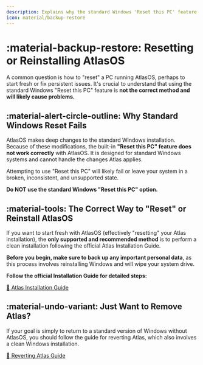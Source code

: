```yaml
---
description: Explains why the standard Windows 'Reset this PC' feature doesn't work with AtlasOS and details the correct procedure.
icon: material/backup-restore
---
```


# :material-backup-restore: Resetting or Reinstalling AtlasOS

A common question is how to "reset" a PC running AtlasOS, perhaps to start fresh or fix persistent issues. It's crucial to understand that using the standard Windows "Reset this PC" feature is **not the correct method and will likely cause problems.**

## :material-alert-circle-outline: Why Standard Windows Reset Fails

AtlasOS makes deep changes to the standard Windows installation. Because of these modifications, the built-in **"Reset this PC" feature does not work correctly** with AtlasOS. It is designed for standard Windows systems and cannot handle the changes Atlas applies.

Attempting to use "Reset this PC" will likely fail or leave your system in a broken, inconsistent, and unsupported state.

**Do NOT use the standard Windows "Reset this PC" option.**

## :material-tools: The Correct Way to "Reset" or Reinstall AtlasOS

If you want to start fresh with AtlasOS (effectively "resetting" your Atlas installation), the **only supported and recommended method** is to perform a clean installation following the official Atlas Installation Guide.

**Before you begin, make sure to back up any important personal data**, as this process involves reinstalling Windows and will wipe your system drive.

**Follow the official Installation Guide for detailed steps:**

[:link: Atlas Installation Guide](../getting-started/installation.md)

## :material-undo-variant: Just Want to Remove Atlas?

If your goal is simply to return to a standard version of Windows without AtlasOS, you should follow the guide for reverting Atlas, which also involves a clean Windows installation.

[:link: Reverting Atlas Guide](../getting-started/reverting-atlas.md) 